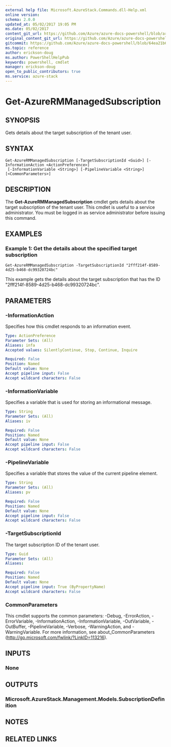 ```yaml
---
external help file: Microsoft.AzureStack.Commands.dll-Help.xml
online version:
schema: 2.0.0
updated_at: 05/02/2017 19:05 PM
ms.date: 05/02/2017
content_git_url: https://github.com/Azure/azure-docs-powershell/blob/armsql/azureps-cmdlets-docs/AzureStack/AzureRM.AzureStackAdmin/v0.10.6/Get-AzureRMManagedSubscription.md
original_content_git_url: https://github.com/Azure/azure-docs-powershell/blob/armsql/azureps-cmdlets-docs/AzureStack/AzureRM.AzureStackAdmin/v0.10.6/Get-AzureRMManagedSubscription.md
gitcommit: https://github.com/Azure/azure-docs-powershell/blob/64ea21b6f9d300bac04d2df45c463f94a5e389b4
ms.topic: reference
author: erickson-doug
ms.author: PowerShellHelpPub
keywords: powershell, cmdlet
manager: erickson-doug
open_to_public_contributors: true
ms.service: azure-stack
---
```


# Get-AzureRMManagedSubscription

## SYNOPSIS
Gets details about the target subscription of the tenant user.

## SYNTAX

```
Get-AzureRMManagedSubscription [-TargetSubscriptionId <Guid>] [-InformationAction <ActionPreference>]
 [-InformationVariable <String>] [-PipelineVariable <String>] [<CommonParameters>]
```

## DESCRIPTION
The **Get-AzureRMManagedSubscription** cmdlet gets details about the target subscription of the tenant user. This cmdlet is useful to a service administrator. You must be logged in as service administrator before issuing this command.

## EXAMPLES

### Example 1: Get the details about the specified target subscription
```
Get-AzureRMManagedSubscription -TargetSubscriptionId "2fff214f-8589-4d25-b468-dc99320724bc"
```

This example gets the details about the target subscription that has the ID "2fff214f-8589-4d25-b468-dc99320724bc".

## PARAMETERS

### -InformationAction
Specifies how this cmdlet responds to an information event.

```yaml
Type: ActionPreference
Parameter Sets: (All)
Aliases: infa
Accepted values: SilentlyContinue, Stop, Continue, Inquire

Required: False
Position: Named
Default value: None
Accept pipeline input: False
Accept wildcard characters: False
```

### -InformationVariable
Specifies a variable that is used for storing an informational message.

```yaml
Type: String
Parameter Sets: (All)
Aliases: iv

Required: False
Position: Named
Default value: None
Accept pipeline input: False
Accept wildcard characters: False
```

### -PipelineVariable
Specifies a variable that stores the value of the current pipeline element.

```yaml
Type: String
Parameter Sets: (All)
Aliases: pv

Required: False
Position: Named
Default value: None
Accept pipeline input: False
Accept wildcard characters: False
```

### -TargetSubscriptionId
The target subscription ID of the tenant user.

```yaml
Type: Guid
Parameter Sets: (All)
Aliases:

Required: False
Position: Named
Default value: None
Accept pipeline input: True (ByPropertyName)
Accept wildcard characters: False
```

### CommonParameters
This cmdlet supports the common parameters: -Debug, -ErrorAction, -ErrorVariable, -InformationAction, -InformationVariable, -OutVariable, -OutBuffer, -PipelineVariable, -Verbose, -WarningAction, and -WarningVariable. For more information, see about_CommonParameters (http://go.microsoft.com/fwlink/?LinkID=113216).

## INPUTS

### None

## OUTPUTS

### Microsoft.AzureStack.Management.Models.SubscriptionDefinition

## NOTES

## RELATED LINKS
